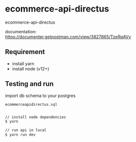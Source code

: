 # ecommerce-api-directus

ecommerce-api-directus

documentation: <https://documenter.getpostman.com/view/3827865/TzeRqAVv>

## Requirement

- install yarn
- install node (v12+)

## Testing and run

import db schema to your postgres

`ecommerceapidirectus.sql`

```zsh

// install node dependencies
$ yarn

// run api in local
$ yarn run dev
```
